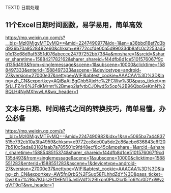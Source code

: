 TEXT() 日期处理



## 11个Excel日期时间函数，易学易用，简单高效

https://mp.weixin.qq.com/s?__biz=MzI0MjgyMTEyMQ==&mid=2247490977&idx=1&sn=a38bbd18ef7d3bd936b70a9528492e60&chksm=e9772ccfde00a5d99033db8afc0c2253ad5b1e13e68d9af5351d076abecce24797252bb7384a&mpshare=1&srcid=&sharer_sharetime=1588421782162&sharer_shareid=f44dfb8d1ce5101576067f9cd135d493&from=singlemessage&scene=1&subscene=10000&clicktime=1588497333&enterid=1588497333&ascene=1&devicetype=android-27&version=27000e37&nettype=WIFI&abtest_cookie=AAACAA%3D%3D&lang=zh_CN&exportkey=AQiBaAiiBgGhb5XjxHc%2FCWw%3D&pass_ticket=m5rLLFZ4r6%2FdKMrmt%2Bmep2lafytbCJOlwd5x5op%2B96QbpGeKmN%2BQLH4NyMXhvwLA&wx_header=1



## 文本与日期、时间格式之间的转换技巧，简单易懂，办公必备

https://mp.weixin.qq.com/s?__biz=MzI0MjgyMTEyMQ==&mid=2247490982&idx=1&sn=5065ba7a44837515e792cb10a3fa4959&chksm=e9772cc8de00a5de2c86aebe636843c6f207b510c5ada83182faab7a785501c9fd48ecf8c45c&mpshare=1&srcid=&sharer_sharetime=1588548515374&sharer_shareid=f44dfb8d1ce5101576067f9cd135d493&from=singlemessage&scene=1&subscene=10000&clicktime=1588551283&enterid=1588551283&ascene=1&devicetype=android-27&version=27000e37&nettype=WIFI&abtest_cookie=AAACAA%3D%3D&lang=zh_CN&exportkey=AW5fnQrbS%2FSuo58FLhhdZdY%3D&pass_ticket=DwzKn7%2Bp7KUjszFf1HENT5Jvl5Vdf%2BIxpn0PkJ2crl5To6Ycr0DYxjWvzgVtT9qT&wx_header=1



